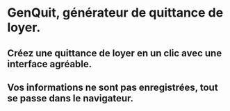 # GenQuit, générateur de quittance de loyer.

## Créez une quittance de loyer en un clic avec une interface agréable.

## Vos informations ne sont pas enregistrées, tout se passe dans le navigateur.

